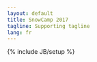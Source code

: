```yaml
---
layout: default
title: SnowCamp 2017
tagline: Supporting tagline
lang: fr
---
```

{% include JB/setup %}
